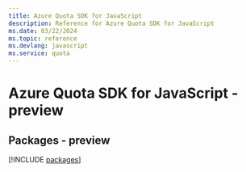 ```yaml
---
title: Azure Quota SDK for JavaScript
description: Reference for Azure Quota SDK for JavaScript
ms.date: 03/22/2024
ms.topic: reference
ms.devlang: javascript
ms.service: quota
---
```

# Azure Quota SDK for JavaScript - preview
## Packages - preview
[!INCLUDE [packages](quota-index.md)]